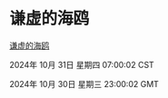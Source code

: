 # 谦虚的海鸥
[谦虚的海鸥](http://219.139.197.74:56308/qxdho/course/base/hotlink/index.php)

2024年 10月 31日 星期四 07:00:02 CST

2024年 10月 30日 星期三 23:00:02 GMT

